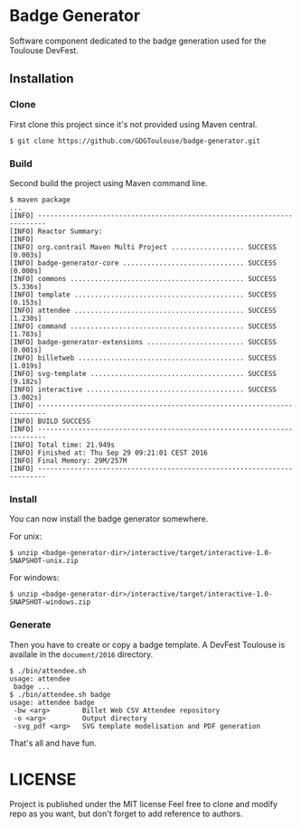 # Badge Generator

Software component dedicated to the badge generation used for the Toulouse
DevFest.

## Installation

### Clone

First clone this project since it's not provided using Maven central.

```shell
$ git clone https://github.com/GDGToulouse/badge-generator.git
```

### Build

Second build the project using Maven command line.

```shell
$ maven package
...
[INFO] ------------------------------------------------------------------------
[INFO] Reactor Summary:
[INFO] 
[INFO] org.contrail Maven Multi Project .................. SUCCESS [0.003s]
[INFO] badge-generator-core .............................. SUCCESS [0.000s]
[INFO] commons ........................................... SUCCESS [5.336s]
[INFO] template .......................................... SUCCESS [0.153s]
[INFO] attendee .......................................... SUCCESS [1.230s]
[INFO] command ........................................... SUCCESS [1.783s]
[INFO] badge-generator-extensions ........................ SUCCESS [0.001s]
[INFO] billetweb ......................................... SUCCESS [1.019s]
[INFO] svg-template ...................................... SUCCESS [9.182s]
[INFO] interactive ....................................... SUCCESS [3.002s]
[INFO] ------------------------------------------------------------------------
[INFO] BUILD SUCCESS
[INFO] ------------------------------------------------------------------------
[INFO] Total time: 21.949s
[INFO] Finished at: Thu Sep 29 09:21:01 CEST 2016
[INFO] Final Memory: 29M/257M
[INFO] ------------------------------------------------------------------------
```

### Install

You can now install the badge generator somewhere.

For unix:
```shell
$ unzip <badge-generator-dir>/interactive/target/interactive-1.0-SNAPSHOT-unix.zip 
```
For windows:
```shell
$ unzip <badge-generator-dir>/interactive/target/interactive-1.0-SNAPSHOT-windows.zip 
```

### Generate

Then you have to create or copy a badge template. A DevFest Toulouse is availale in the `document/2016` directory.

```shell
$ ./bin/attendee.sh
usage: attendee
 badge ...
$ ./bin/attendee.sh badge 
usage: attendee badge
 -bw <arg>        Billet Web CSV Attendee repository
 -o <arg>         Output directory
 -svg_pdf <arg>   SVG template modelisation and PDF generation
 ```

That's all and have fun.

# LICENSE

Project is published under the MIT license Feel free to clone and modify repo
as you want, but don't forget to add reference to authors.
